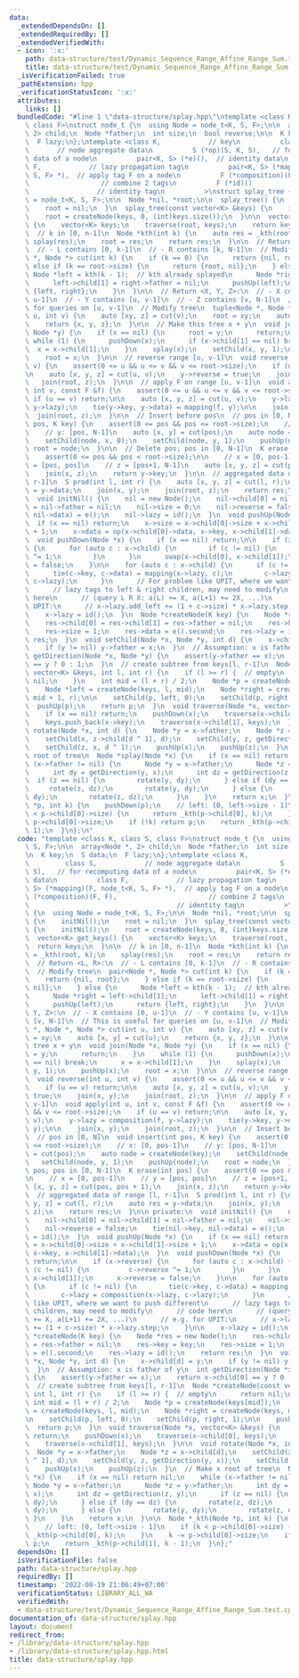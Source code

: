 ```yaml
---
data:
  _extendedDependsOn: []
  _extendedRequiredBy: []
  _extendedVerifiedWith:
  - icon: ':x:'
    path: data-structure/test/Dynamic_Sequence_Range_Affine_Range_Sum.test.cpp
    title: data-structure/test/Dynamic_Sequence_Range_Affine_Range_Sum.test.cpp
  _isVerificationFailed: true
  _pathExtension: hpp
  _verificationStatusIcon: ':x:'
  attributes:
    links: []
  bundledCode: "#line 1 \"data-structure/splay.hpp\"\ntemplate <class K, class S,\
    \ class F>\nstruct node_t {\n  using Node = node_t<K, S, F>;\n\n  array<Node *,\
    \ 2> child;\n  Node *father;\n  int size;\n  bool reverse;\n\n  K key;\n  S data;\n\
    \  F lazy;\n};\ntemplate <class K,            // key\n          class S,     \
    \       // node aggregate data\n          S (*op)(S, K, S),   // for recomputing\
    \ data of a node\n          pair<K, S> (*e)(),  // identity data\n          class\
    \ F,            // lazy propagation tag\n          pair<K, S> (*mapping)(F, node_t<K,\
    \ S, F> *),  // apply tag F on a node\n          F (*composition)(F, F),     \
    \                  // combine 2 tags\n          F (*id)()                    \
    \                 // identity tag\n          >\nstruct splay_tree {\n  using Node\
    \ = node_t<K, S, F>;\n\n  Node *nil, *root;\n\n  splay_tree() {\n    initNil();\n\
    \    root = nil;\n  }\n  splay_tree(const vector<K> &keys) {\n    initNil();\n\
    \    root = createNode(keys, 0, (int)keys.size());\n  }\n\n  vector<K> get_keys()\
    \ {\n    vector<K> keys;\n    traverse(root, keys);\n    return keys;\n  }\n\n\
    \  // k in [0, n-1]\n  Node *kth(int k) {\n    auto res = _kth(root, k);\n   \
    \ splay(res);\n    root = res;\n    return res;\n  }\n\n  // Return <L, R>:\n\
    \  // - L contains [0, k-1]\n  // - R contains [k, N-1]\n  // Modify tree\n  pair<Node\
    \ *, Node *> cut(int k) {\n    if (k == 0) {\n      return {nil, root};\n    }\
    \ else if (k == root->size) {\n      return {root, nil};\n    } else {\n     \
    \ Node *left = kth(k - 1);  // kth already splayed\n      Node *right = left->child[1];\n\
    \      left->child[1] = right->father = nil;\n      pushUp(left);\n      return\
    \ {left, right};\n    }\n  }\n\n  // Return <X, Y, Z>:\n  // - X contains [0,\
    \ u-1]\n  // - Y contains [u, v-1]\n  // - Z contains [v, N-1]\n  // This is useful\
    \ for queries on [u, v-1]\n  // Modify tree\n  tuple<Node *, Node *, Node *> cut(int\
    \ u, int v) {\n    auto [xy, z] = cut(v);\n    root = xy;\n    auto [x, y] = cut(u);\n\
    \    return {x, y, z};\n  }\n\n  // Make this tree x + y\n  void join(Node *x,\
    \ Node *y) {\n    if (x == nil) {\n      root = y;\n      return;\n    }\n   \
    \ while (1) {\n      pushDown(x);\n      if (x->child[1] == nil) break;\n    \
    \  x = x->child[1];\n    }\n    splay(x);\n    setChild(x, y, 1);\n    pushUp(x);\n\
    \    root = x;\n  }\n\n  // reverse range [u, v-1]\n  void reverse(int u, int\
    \ v) {\n    assert(0 <= u && u <= v && v <= root->size);\n    if (u == v) return;\n\
    \n    auto [x, y, z] = cut(u, v);\n    y->reverse = true;\n    join(x, y);\n \
    \   join(root, z);\n  }\n\n  // apply F on range [u, v-1]\n  void apply(int u,\
    \ int v, const F &f) {\n    assert(0 <= u && u <= v && v <= root->size);\n   \
    \ if (u == v) return;\n\n    auto [x, y, z] = cut(u, v);\n    y->lazy = composition(f,\
    \ y->lazy);\n    tie(y->key, y->data) = mapping(f, y);\n\n    join(x, y);\n  \
    \  join(root, z);\n  }\n\n  // Insert before pos\n  // pos in [0, N]\n  void insert(int\
    \ pos, K key) {\n    assert(0 <= pos && pos <= root->size);\n    // x: [0, pos-1]\n\
    \    // y: [pos, N-1]\n    auto [x, y] = cut(pos);\n    auto node = createNode(key);\n\
    \    setChild(node, x, 0);\n    setChild(node, y, 1);\n    pushUp(node);\n   \
    \ root = node;\n  }\n\n  // Delete pos; pos in [0, N-1]\n  K erase(int pos) {\n\
    \    assert(0 <= pos && pos < root->size);\n\n    // x = [0, pos-1]\n    // y\
    \ = [pos, pos]\n    // z = [pos+1, N-1]\n    auto [x, y, z] = cut(pos, pos + 1);\n\
    \    join(x, z);\n    return y->key;\n  }\n\n  // aggregated data of range [l,\
    \ r-1]\n  S prod(int l, int r) {\n    auto [x, y, z] = cut(l, r);\n    auto res\
    \ = y->data;\n    join(x, y);\n    join(root, z);\n    return res;\n  }\n\n private:\n\
    \  void initNil() {\n    nil = new Node();\n    nil->child[0] = nil->child[1]\
    \ = nil->father = nil;\n    nil->size = 0;\n    nil->reverse = false;\n    tie(nil->key,\
    \ nil->data) = e();\n    nil->lazy = id();\n  }\n  void pushUp(Node *x) {\n  \
    \  if (x == nil) return;\n    x->size = x->child[0]->size + x->child[1]->size\
    \ + 1;\n    x->data = op(x->child[0]->data, x->key, x->child[1]->data);\n  }\n\
    \  void pushDown(Node *x) {\n    if (x == nil) return;\n\n    if (x->reverse)\
    \ {\n      for (auto c : x->child) {\n        if (c != nil) {\n          c->reverse\
    \ ^= 1;\n        }\n      }\n      swap(x->child[0], x->child[1]);\n      x->reverse\
    \ = false;\n    }\n\n    for (auto c : x->child) {\n      if (c != nil) {\n  \
    \      tie(c->key, c->data) = mapping(x->lazy, c);\n        c->lazy = composition(x->lazy,\
    \ c->lazy);\n      }\n      // For problem like UPIT, where we want to push different\n\
    \      // lazy tags to left & right children, may need to modify\n      // code\
    \ here\n      // (query L R X: a(L) += X, a(L+1) += 2X, ...)\n      // e.g. for\
    \ UPIT:\n      // x->lazy.add_left += (1 + c->size) * x->lazy.step;\n    }\n\n\
    \    x->lazy = id();\n  }\n  Node *createNode(K key) {\n    Node *res = new Node();\n\
    \    res->child[0] = res->child[1] = res->father = nil;\n    res->key = key;\n\
    \    res->size = 1;\n    res->data = e().second;\n    res->lazy = id();\n    return\
    \ res;\n  }\n  void setChild(Node *x, Node *y, int d) {\n    x->child[d] = y;\n\
    \    if (y != nil) y->father = x;\n  }\n  // Assumption: x is father of y\n  int\
    \ getDirection(Node *x, Node *y) {\n    assert(y->father == x);\n    return x->child[0]\
    \ == y ? 0 : 1;\n  }\n  // create subtree from keys[l, r-1]\n  Node *createNode(const\
    \ vector<K> &keys, int l, int r) {\n    if (l >= r) {  // empty\n      return\
    \ nil;\n    }\n    int mid = (l + r) / 2;\n    Node *p = createNode(keys[mid]);\n\
    \    Node *left = createNode(keys, l, mid);\n    Node *right = createNode(keys,\
    \ mid + 1, r);\n\n    setChild(p, left, 0);\n    setChild(p, right, 1);\n\n  \
    \  pushUp(p);\n    return p;\n  }\n  void traverse(Node *x, vector<K> &keys) {\n\
    \    if (x == nil) return;\n    pushDown(x);\n    traverse(x->child[0], keys);\n\
    \    keys.push_back(x->key);\n    traverse(x->child[1], keys);\n  }\n\n  void\
    \ rotate(Node *x, int d) {\n    Node *y = x->father;\n    Node *z = x->child[d];\n\
    \    setChild(x, z->child[d ^ 1], d);\n    setChild(y, z, getDirection(y, x));\n\
    \    setChild(z, x, d ^ 1);\n    pushUp(x);\n    pushUp(z);\n  }\n  // Make x\
    \ root of tree\n  Node *splay(Node *x) {\n    if (x == nil) return nil;\n    while\
    \ (x->father != nil) {\n      Node *y = x->father;\n      Node *z = y->father;\n\
    \      int dy = getDirection(y, x);\n      int dz = getDirection(z, y);\n    \
    \  if (z == nil) {\n        rotate(y, dy);\n      } else if (dy == dz) {\n   \
    \     rotate(z, dz);\n        rotate(y, dy);\n      } else {\n        rotate(y,\
    \ dy);\n        rotate(z, dz);\n      }\n    }\n    return x;\n  }\n\n  Node *_kth(Node\
    \ *p, int k) {\n    pushDown(p);\n    // left: [0, left->size - 1]\n    if (k\
    \ < p->child[0]->size) {\n      return _kth(p->child[0], k);\n    }\n    k -=\
    \ p->child[0]->size;\n    if (!k) return p;\n    return _kth(p->child[1], k -\
    \ 1);\n  }\n};\n"
  code: "template <class K, class S, class F>\nstruct node_t {\n  using Node = node_t<K,\
    \ S, F>;\n\n  array<Node *, 2> child;\n  Node *father;\n  int size;\n  bool reverse;\n\
    \n  K key;\n  S data;\n  F lazy;\n};\ntemplate <class K,            // key\n \
    \         class S,            // node aggregate data\n          S (*op)(S, K,\
    \ S),   // for recomputing data of a node\n          pair<K, S> (*e)(),  // identity\
    \ data\n          class F,            // lazy propagation tag\n          pair<K,\
    \ S> (*mapping)(F, node_t<K, S, F> *),  // apply tag F on a node\n          F\
    \ (*composition)(F, F),                       // combine 2 tags\n          F (*id)()\
    \                                     // identity tag\n          >\nstruct splay_tree\
    \ {\n  using Node = node_t<K, S, F>;\n\n  Node *nil, *root;\n\n  splay_tree()\
    \ {\n    initNil();\n    root = nil;\n  }\n  splay_tree(const vector<K> &keys)\
    \ {\n    initNil();\n    root = createNode(keys, 0, (int)keys.size());\n  }\n\n\
    \  vector<K> get_keys() {\n    vector<K> keys;\n    traverse(root, keys);\n  \
    \  return keys;\n  }\n\n  // k in [0, n-1]\n  Node *kth(int k) {\n    auto res\
    \ = _kth(root, k);\n    splay(res);\n    root = res;\n    return res;\n  }\n\n\
    \  // Return <L, R>:\n  // - L contains [0, k-1]\n  // - R contains [k, N-1]\n\
    \  // Modify tree\n  pair<Node *, Node *> cut(int k) {\n    if (k == 0) {\n  \
    \    return {nil, root};\n    } else if (k == root->size) {\n      return {root,\
    \ nil};\n    } else {\n      Node *left = kth(k - 1);  // kth already splayed\n\
    \      Node *right = left->child[1];\n      left->child[1] = right->father = nil;\n\
    \      pushUp(left);\n      return {left, right};\n    }\n  }\n\n  // Return <X,\
    \ Y, Z>:\n  // - X contains [0, u-1]\n  // - Y contains [u, v-1]\n  // - Z contains\
    \ [v, N-1]\n  // This is useful for queries on [u, v-1]\n  // Modify tree\n  tuple<Node\
    \ *, Node *, Node *> cut(int u, int v) {\n    auto [xy, z] = cut(v);\n    root\
    \ = xy;\n    auto [x, y] = cut(u);\n    return {x, y, z};\n  }\n\n  // Make this\
    \ tree x + y\n  void join(Node *x, Node *y) {\n    if (x == nil) {\n      root\
    \ = y;\n      return;\n    }\n    while (1) {\n      pushDown(x);\n      if (x->child[1]\
    \ == nil) break;\n      x = x->child[1];\n    }\n    splay(x);\n    setChild(x,\
    \ y, 1);\n    pushUp(x);\n    root = x;\n  }\n\n  // reverse range [u, v-1]\n\
    \  void reverse(int u, int v) {\n    assert(0 <= u && u <= v && v <= root->size);\n\
    \    if (u == v) return;\n\n    auto [x, y, z] = cut(u, v);\n    y->reverse =\
    \ true;\n    join(x, y);\n    join(root, z);\n  }\n\n  // apply F on range [u,\
    \ v-1]\n  void apply(int u, int v, const F &f) {\n    assert(0 <= u && u <= v\
    \ && v <= root->size);\n    if (u == v) return;\n\n    auto [x, y, z] = cut(u,\
    \ v);\n    y->lazy = composition(f, y->lazy);\n    tie(y->key, y->data) = mapping(f,\
    \ y);\n\n    join(x, y);\n    join(root, z);\n  }\n\n  // Insert before pos\n\
    \  // pos in [0, N]\n  void insert(int pos, K key) {\n    assert(0 <= pos && pos\
    \ <= root->size);\n    // x: [0, pos-1]\n    // y: [pos, N-1]\n    auto [x, y]\
    \ = cut(pos);\n    auto node = createNode(key);\n    setChild(node, x, 0);\n \
    \   setChild(node, y, 1);\n    pushUp(node);\n    root = node;\n  }\n\n  // Delete\
    \ pos; pos in [0, N-1]\n  K erase(int pos) {\n    assert(0 <= pos && pos < root->size);\n\
    \n    // x = [0, pos-1]\n    // y = [pos, pos]\n    // z = [pos+1, N-1]\n    auto\
    \ [x, y, z] = cut(pos, pos + 1);\n    join(x, z);\n    return y->key;\n  }\n\n\
    \  // aggregated data of range [l, r-1]\n  S prod(int l, int r) {\n    auto [x,\
    \ y, z] = cut(l, r);\n    auto res = y->data;\n    join(x, y);\n    join(root,\
    \ z);\n    return res;\n  }\n\n private:\n  void initNil() {\n    nil = new Node();\n\
    \    nil->child[0] = nil->child[1] = nil->father = nil;\n    nil->size = 0;\n\
    \    nil->reverse = false;\n    tie(nil->key, nil->data) = e();\n    nil->lazy\
    \ = id();\n  }\n  void pushUp(Node *x) {\n    if (x == nil) return;\n    x->size\
    \ = x->child[0]->size + x->child[1]->size + 1;\n    x->data = op(x->child[0]->data,\
    \ x->key, x->child[1]->data);\n  }\n  void pushDown(Node *x) {\n    if (x == nil)\
    \ return;\n\n    if (x->reverse) {\n      for (auto c : x->child) {\n        if\
    \ (c != nil) {\n          c->reverse ^= 1;\n        }\n      }\n      swap(x->child[0],\
    \ x->child[1]);\n      x->reverse = false;\n    }\n\n    for (auto c : x->child)\
    \ {\n      if (c != nil) {\n        tie(c->key, c->data) = mapping(x->lazy, c);\n\
    \        c->lazy = composition(x->lazy, c->lazy);\n      }\n      // For problem\
    \ like UPIT, where we want to push different\n      // lazy tags to left & right\
    \ children, may need to modify\n      // code here\n      // (query L R X: a(L)\
    \ += X, a(L+1) += 2X, ...)\n      // e.g. for UPIT:\n      // x->lazy.add_left\
    \ += (1 + c->size) * x->lazy.step;\n    }\n\n    x->lazy = id();\n  }\n  Node\
    \ *createNode(K key) {\n    Node *res = new Node();\n    res->child[0] = res->child[1]\
    \ = res->father = nil;\n    res->key = key;\n    res->size = 1;\n    res->data\
    \ = e().second;\n    res->lazy = id();\n    return res;\n  }\n  void setChild(Node\
    \ *x, Node *y, int d) {\n    x->child[d] = y;\n    if (y != nil) y->father = x;\n\
    \  }\n  // Assumption: x is father of y\n  int getDirection(Node *x, Node *y)\
    \ {\n    assert(y->father == x);\n    return x->child[0] == y ? 0 : 1;\n  }\n\
    \  // create subtree from keys[l, r-1]\n  Node *createNode(const vector<K> &keys,\
    \ int l, int r) {\n    if (l >= r) {  // empty\n      return nil;\n    }\n   \
    \ int mid = (l + r) / 2;\n    Node *p = createNode(keys[mid]);\n    Node *left\
    \ = createNode(keys, l, mid);\n    Node *right = createNode(keys, mid + 1, r);\n\
    \n    setChild(p, left, 0);\n    setChild(p, right, 1);\n\n    pushUp(p);\n  \
    \  return p;\n  }\n  void traverse(Node *x, vector<K> &keys) {\n    if (x == nil)\
    \ return;\n    pushDown(x);\n    traverse(x->child[0], keys);\n    keys.push_back(x->key);\n\
    \    traverse(x->child[1], keys);\n  }\n\n  void rotate(Node *x, int d) {\n  \
    \  Node *y = x->father;\n    Node *z = x->child[d];\n    setChild(x, z->child[d\
    \ ^ 1], d);\n    setChild(y, z, getDirection(y, x));\n    setChild(z, x, d ^ 1);\n\
    \    pushUp(x);\n    pushUp(z);\n  }\n  // Make x root of tree\n  Node *splay(Node\
    \ *x) {\n    if (x == nil) return nil;\n    while (x->father != nil) {\n     \
    \ Node *y = x->father;\n      Node *z = y->father;\n      int dy = getDirection(y,\
    \ x);\n      int dz = getDirection(z, y);\n      if (z == nil) {\n        rotate(y,\
    \ dy);\n      } else if (dy == dz) {\n        rotate(z, dz);\n        rotate(y,\
    \ dy);\n      } else {\n        rotate(y, dy);\n        rotate(z, dz);\n     \
    \ }\n    }\n    return x;\n  }\n\n  Node *_kth(Node *p, int k) {\n    pushDown(p);\n\
    \    // left: [0, left->size - 1]\n    if (k < p->child[0]->size) {\n      return\
    \ _kth(p->child[0], k);\n    }\n    k -= p->child[0]->size;\n    if (!k) return\
    \ p;\n    return _kth(p->child[1], k - 1);\n  }\n};"
  dependsOn: []
  isVerificationFile: false
  path: data-structure/splay.hpp
  requiredBy: []
  timestamp: '2022-08-19 21:06:49+07:00'
  verificationStatus: LIBRARY_ALL_WA
  verifiedWith:
  - data-structure/test/Dynamic_Sequence_Range_Affine_Range_Sum.test.cpp
documentation_of: data-structure/splay.hpp
layout: document
redirect_from:
- /library/data-structure/splay.hpp
- /library/data-structure/splay.hpp.html
title: data-structure/splay.hpp
---
```

